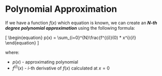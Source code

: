# Polynomial Approximation

If we have a function $f(x)$ which equation is known, we can create an ***N-th degree polynomial approximation*** using the following formula:

\[
\begin{equation}
p(x) = \sum_{i=0}^{N}\frac{f^{(i)}(0) * x^i}{i!}
\end{equation}
\]

where:
- $p(x)$ - approximating polynomial
- $f^{(i)}(x)$ - $i$-th derivative of $f(x)$ calculated at $x=0$